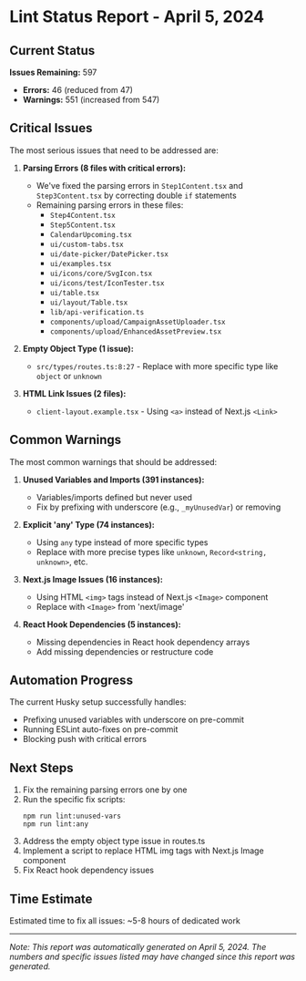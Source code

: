 # Lint Status Report - April 5, 2024

## Current Status

**Issues Remaining:** 597
- **Errors:** 46 (reduced from 47)
- **Warnings:** 551 (increased from 547)

## Critical Issues

The most serious issues that need to be addressed are:

1. **Parsing Errors (8 files with critical errors):** 
   - We've fixed the parsing errors in `Step1Content.tsx` and `Step3Content.tsx` by correcting double `if` statements
   - Remaining parsing errors in these files:
     - `Step4Content.tsx`
     - `Step5Content.tsx`
     - `CalendarUpcoming.tsx`
     - `ui/custom-tabs.tsx`
     - `ui/date-picker/DatePicker.tsx`
     - `ui/examples.tsx`
     - `ui/icons/core/SvgIcon.tsx`
     - `ui/icons/test/IconTester.tsx`
     - `ui/table.tsx`
     - `ui/layout/Table.tsx`
     - `lib/api-verification.ts`
     - `components/upload/CampaignAssetUploader.tsx`
     - `components/upload/EnhancedAssetPreview.tsx`

2. **Empty Object Type (1 issue):** 
   - `src/types/routes.ts:8:27` - Replace with more specific type like `object` or `unknown`

3. **HTML Link Issues (2 files):**
   - `client-layout.example.tsx` - Using `<a>` instead of Next.js `<Link>`

## Common Warnings

The most common warnings that should be addressed:

1. **Unused Variables and Imports (391 instances):**
   - Variables/imports defined but never used
   - Fix by prefixing with underscore (e.g., `_myUnusedVar`) or removing

2. **Explicit 'any' Type (74 instances):**
   - Using `any` type instead of more specific types
   - Replace with more precise types like `unknown`, `Record<string, unknown>`, etc.

3. **Next.js Image Issues (16 instances):**
   - Using HTML `<img>` tags instead of Next.js `<Image>` component
   - Replace with `<Image>` from 'next/image'

4. **React Hook Dependencies (5 instances):**
   - Missing dependencies in React hook dependency arrays
   - Add missing dependencies or restructure code

## Automation Progress

The current Husky setup successfully handles:
- Prefixing unused variables with underscore on pre-commit
- Running ESLint auto-fixes on pre-commit
- Blocking push with critical errors

## Next Steps

1. Fix the remaining parsing errors one by one
2. Run the specific fix scripts:
   ```
   npm run lint:unused-vars
   npm run lint:any
   ```
3. Address the empty object type issue in routes.ts
4. Implement a script to replace HTML img tags with Next.js Image component
5. Fix React hook dependency issues

## Time Estimate

Estimated time to fix all issues: ~5-8 hours of dedicated work

---

*Note: This report was automatically generated on April 5, 2024. The numbers and specific issues listed may have changed since this report was generated.*
